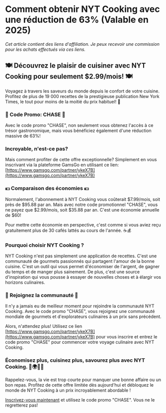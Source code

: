 # Comment obtenir NYT Cooking avec une réduction de 63% (Valable en 2025)

*Cet article contient des liens d'affiliation. Je peux recevoir une commission pour les achats effectués via ces liens.*

## 🍽️ Découvrez le plaisir de cuisiner avec NYT Cooking pour seulement $2.99/mois! 🍽️

Voyagez à travers les saveurs du monde depuis le confort de votre cuisine. Profitez de plus de 19 000 recettes de la prestigieuse publication New York Times, le tout pour moins de la moitié du prix habituel! 🎉

### 🎁 Code Promo: CHASE 🎁

Avec le code promo "CHASE", non seulement vous obtenez l'accès à ce trésor gastronomique, mais vous bénéficiez également d'une réduction massive de 63%!

### Incroyable, n'est-ce pas? 

Mais comment profiter de cette offre exceptionnelle? Simplement en vous inscrivant via la plateforme GamsGo en utilisant ce lien: [https://www.gamsgo.com/partner/ykeX7B](https://www.gamsgo.com/partner/ykeX7B) 

### 💵 Comparaison des économies 💵

Normalement, l'abonnement à NYT Cooking vous coûterait $7.99/mois, soit près de $95.88 par an. Mais avec notre code promotionnel "CHASE", vous ne payez que $2.99/mois, soit $35.88 par an. C'est une économie annuelle de $60! 

Pour mettre cette économie en perspective, c'est comme si vous aviez reçu gratuitement plus de 30 cafés lattés au cours de l'année. ☕💰

### Pourquoi choisir NYT Cooking ? 

NYT Cooking n'est pas simplement une application de recettes. C'est une communauté de gourmets passionnés qui partagent l'amour de la bonne cuisine. C'est un outil qui vous permet d'économiser de l'argent, de gagner du temps et de manger plus sainement. De plus, c'est une source d'inspiration qui vous pousse à essayer de nouvelles choses et à élargir vos horizons culinaires. 

### 👥 Rejoignez la communauté 👥

Il n'y a jamais eu de meilleur moment pour rejoindre la communauté NYT Cooking. Avec le code promo "CHASE", vous rejoignez une communauté mondiale de gourmets et d'explorateurs culinaires à un prix sans précédent. 

Alors, n'attendez plus! Utilisez ce lien [https://www.gamsgo.com/partner/ykeX7B](https://www.gamsgo.com/partner/ykeX7B) pour vous inscrire et entrez le code promo "CHASE" pour commencer votre voyage culinaire avec NYT Cooking.

### Économisez plus, cuisinez plus, savourez plus avec NYT Cooking. 🍴🌍👩‍🍳

Rappelez-vous, la vie est trop courte pour manquer une bonne affaire ou un bon repas. Profitez de cette offre limitée dès aujourd'hui et débloquez le monde de NYT Cooking à un prix incroyablement abordable ! 

[Inscrivez-vous maintenant](https://www.gamsgo.com/partner/ykeX7B) et utilisez le code promo "CHASE". Vous ne le regretterez pas!
